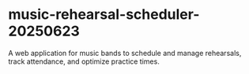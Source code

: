 # music-rehearsal-scheduler-20250623
A web application for music bands to schedule and manage rehearsals, track attendance, and optimize practice times.
